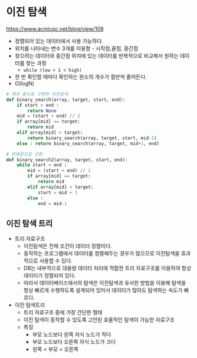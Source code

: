 # 이진 탐색
https://www.acmicpc.net/blog/view/109
- 정렬되어 있는 데이터에서 사용 가능하다.
- 위치를 나타내는 변수 3개를 이용함 - 시작점,끝점, 중간점
- 찾으려는 데이터와 중간점 위치에 있는 데이터를 반복적으로 비교해서 원하는 데이터를 찾는 과정 
  - `while (low + 1 < high)` 
- 한 번 확인할 때마다 확인하는 원소의 개수가 절반씩 줄어든다.
- O(logN)
```python
# 재귀 함수로 구현한 이진탐색
def binary_search(array, target, start, end):
    if start > end :
        return None
    mid = (start + end) // 2
    if array[mid] == target:
        return mid
    elif array[mid] > target:
        return binary_search(array, target, start, mid-1)
    else : return binary_search(array, target, mid+1, end)

# 반복문으로 구현
def binary_search2(array, target, start, end):
    while start < end :
        mid = (start + end) // 2
        if array[mid] == target:
            return mid
        elif array[mid] < target:
            start = mid + 1
        else : 
            end = mid-1

```

## 이진 탐색 트리 
- 트리 자료구조 
  - 이진탐색은 전제 조건이 데이터 정렬이다. 
  - 동작하는 프로그램에서 데이터를 정렬해두는 경우가 많으므로 이진탐색을 효과적으로 사용할 수 있다.
  - DB는 내부적으로 대용량 데이터 처리에 적합한 트리 자료구조를 이용하여 항상 데이터가 정렬되어 있다. 
  - 따라서 데이터베이스에서의 탐색은 이진탐색과 유사한 방법을 이용해 탐색을 항상 빠르게 수행하도록 설계되어 있어서 데이터가 많아도 탐색하는 속도가 빠르다. 
- 이진 탐색트리 
  - 트리 자료구조 중에 가장 간단한 형태
  - 이진 탐색이 동작할 수 있도록 고안된 효율적인 탐색이 가능한 자료구조 
  - 특징
    - 부모 노드보다 왼쪽 자식 노드가 작다
    - 부모 노드보다 오른쪽 자식 노드가 크다 
    - 왼쪽 < 부모 < 오른쪽 
